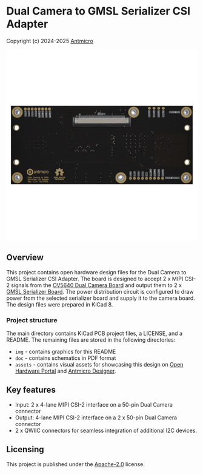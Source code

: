 # Dual Camera to GMSL Serializer CSI Adapter

Copyright (c) 2024-2025 [Antmicro](https://www.antmicro.com)

![Dual Camera to GMSL Serializer CSI Adapter visualization](./assets/previews/orthoB.png)

## Overview

This project contains open hardware design files for the Dual Camera to GMSL Serializer CSI Adapter.
The board is designed to accept 2 x MIPI CSI-2 signals from the [OV5640 Dual Camera Board](https://github.com/antmicro/ov5640-dual-camera-board) and output them to 2 x [GMSL Serializer Board](https://github.com/antmicro/gmsl-serializer).
The power distribution circuit is configured to draw power from the selected serializer board and supply it to the camera board.
The design files were prepared in KiCad 8.

### Project structure

The main directory contains KiCad PCB project files, a LICENSE, and a README.
The remaining files are stored in the following directories:

* ``img`` - contains graphics for this README
* ``doc`` - contains schematics in PDF format
* ``assets`` - contains visual assets for showcasing this design on [Open Hardware Portal](https://openhardware.antmicro.com) and [Antmicro Designer](https://designer.antmicro.com/welcome).

## Key features

* Input: 2 x 4-lane MIPI CSI-2 interface on a 50-pin  Dual Camera connector
* Output: 4-lane MIPI CSI-2 interface on a 2 x 50-pin  Dual Camera connector
* 2 x QWIIC connectors for seamless integration of additional I2C devices.

## Licensing

This project is published under the [Apache-2.0](LICENSE) license.
